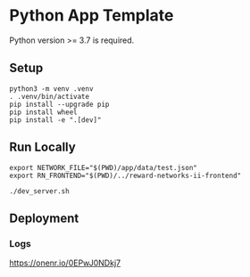 # Python App Template

Python version >= 3.7 is required.

## Setup

```
python3 -m venv .venv
. .venv/bin/activate
pip install --upgrade pip
pip install wheel
pip install -e ".[dev]"
```

## Run Locally

```
export NETWORK_FILE="$(PWD)/app/data/test.json"
export RN_FRONTEND="$(PWD)/../reward-networks-ii-frontend"

./dev_server.sh
```

## Deployment

### Logs

https://onenr.io/0EPwJ0NDkj7
